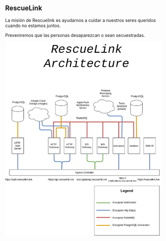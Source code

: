 ## RescueLink

La misión de Rescuelink es ayudarnos a cuidar a nuestros seres queridos cuando no estamos juntos.

Preveniremos que las personas desaparezcan o sean secuestradas.

![logo](architecture/Architecture.png)

